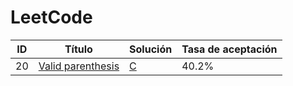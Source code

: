 # LeetCode

ID | Título | Solución | Tasa de aceptación
---|--------|----------|-------------------
20|[Valid parenthesis](https://leetcode.com/problems/valid-parentheses/)|[C](https://github.com/aflr/LeetCode/blob/main/Problems/Valid-Parenthesis/Valid-Parenthesis.c)|40.2%
